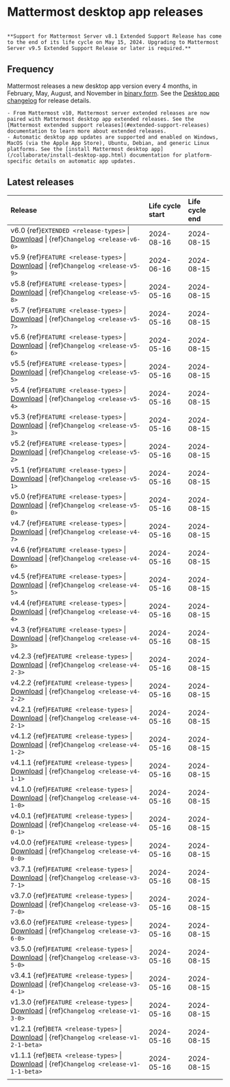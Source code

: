 # Mattermost desktop app releases

```{include} ../_static/badges/allplans-cloud-selfhosted.md
```

```{Important}
**Support for Mattermost Server v8.1 Extended Support Release has come to the end of its life cycle on May 15, 2024. Upgrading to Mattermost Server v9.5 Extended Support Release or later is required.**
```

## Frequency

Mattermost releases a new desktop app version every 4 months, in February, May, August, and November in [binary form](https://docs.mattermost.com/collaborate/install-desktop-app.html#install-and-update-the-mattermost-desktop-app). See the [Desktop app changelog](/lifecycle/desktop-app-changelog) for release details.


```{Important}
- From Mattermost v10, Mattermost server extended releases are now paired with Mattermost desktop app extended releases. See the [Mattermost extended support releases](#extended-support-releases) documentation to learn more about extended releases.
- Automatic desktop app updates are supported and enabled on Windows, MacOS (via the Apple App Store), Ubuntu, Debian, and generic Linux platforms. See the [install Mattermost desktop app](/collaborate/install-desktop-app.html) documentation for platform-specific details on automatic app updates.
```

## Latest releases

| **Release** | **Life cycle start** | **Life cycle end** |
|:---|:---|:---|
| v6.0 {ref}`EXTENDED <release-types>` \| [Download]() \| {ref}`Changelog <release-v6-0>` | 2024-08-16 | 2024-08-15 |
| v5.9 {ref}`FEATURE <release-types>` \| [Download]() \| {ref}`Changelog <release-v5-9>` | 2024-06-16 | 2024-08-15 |
| v5.8 {ref}`FEATURE <release-types>` \| [Download](https://github.com/mattermost/desktop/releases/tag/v5.8.0) \| {ref}`Changelog <release-v5-8>` | 2024-05-16 | 2024-08-15 |
| v5.7 {ref}`FEATURE <release-types>` \| [Download](https://github.com/mattermost/desktop/releases/tag/v5.7.0) \| {ref}`Changelog <release-v5-7>` | 2024-05-16 | 2024-08-15 |
| v5.6 {ref}`FEATURE <release-types>` \| [Download](https://github.com/mattermost/desktop/releases/tag/v5.6.0) \| {ref}`Changelog <release-v5-6>` | 2024-05-16 | 2024-08-15 |
| v5.5 {ref}`FEATURE <release-types>` \| [Download](https://github.com/mattermost/desktop/releases/tag/v5.5.0) \| {ref}`Changelog <release-v5-5>` | 2024-05-16 | 2024-08-15 |
| v5.4 {ref}`FEATURE <release-types>` \| [Download](https://github.com/mattermost/desktop/releases/tag/v5.4.0) \| {ref}`Changelog <release-v5-4>` | 2024-05-16 | 2024-08-15 |
| v5.3 {ref}`FEATURE <release-types>` \| [Download](https://github.com/mattermost/desktop/releases/tag/v5.3.0) \| {ref}`Changelog <release-v5-3>` | 2024-05-16 | 2024-08-15 |
| v5.2 {ref}`FEATURE <release-types>` \| [Download](https://github.com/mattermost/desktop/releases/tag/v5.2.0) \| {ref}`Changelog <release-v5-2>` | 2024-05-16 | 2024-08-15 |
| v5.1 {ref}`FEATURE <release-types>` \| [Download](https://github.com/mattermost/desktop/releases/tag/v5.1.0) \| {ref}`Changelog <release-v5-1>` | 2024-05-16 | 2024-08-15 |
| v5.0 {ref}`FEATURE <release-types>` \| [Download](https://github.com/mattermost/desktop/releases/tag/v5.0.0) \| {ref}`Changelog <release-v5-0>` | 2024-05-16 | 2024-08-15 |
| v4.7 {ref}`FEATURE <release-types>` \| [Download](https://github.com/mattermost/desktop/releases/tag/v4.7.0) \| {ref}`Changelog <release-v4-7>` | 2024-05-16 | 2024-08-15 |
| v4.6 {ref}`FEATURE <release-types>` \| [Download](https://github.com/mattermost/desktop/releases/tag/v4.6.0) \| {ref}`Changelog <release-v4-6>` | 2024-05-16 | 2024-08-15 |
| v4.5 {ref}`FEATURE <release-types>` \| [Download](https://github.com/mattermost/desktop/releases/tag/v4.5.0) \| {ref}`Changelog <release-v4-5>` | 2024-05-16 | 2024-08-15 |
| v4.4 {ref}`FEATURE <release-types>` \| [Download](https://github.com/mattermost/desktop/releases/tag/v4.4.0) \| {ref}`Changelog <release-v4-4>` | 2024-05-16 | 2024-08-15 |
| v4.3 {ref}`FEATURE <release-types>` \| [Download](https://github.com/mattermost/desktop/releases/tag/v4.3.0) \| {ref}`Changelog <release-v4-3>` | 2024-05-16 | 2024-08-15 |
| v4.2.3 {ref}`FEATURE <release-types>` \| [Download](https://github.com/mattermost/desktop/releases/tag/v4.2.3) \| {ref}`Changelog <release-v4-2-3>` | 2024-05-16 | 2024-08-15 |
| v4.2.2 {ref}`FEATURE <release-types>` \| [Download](https://github.com/mattermost/desktop/releases/tag/v4.2.2) \| {ref}`Changelog <release-v4-2-2>` | 2024-05-16 | 2024-08-15 |
| v4.2.1 {ref}`FEATURE <release-types>` \| [Download](https://github.com/mattermost/desktop/releases/tag/v4.2.1) \| {ref}`Changelog <release-v4-2-1>` | 2024-05-16 | 2024-08-15 |
| v4.1.2 {ref}`FEATURE <release-types>` \| [Download](https://github.com/mattermost/desktop/releases/tag/v4.1.2) \| {ref}`Changelog <release-v4-1-2>` | 2024-05-16 | 2024-08-15 |
| v4.1.1 {ref}`FEATURE <release-types>` \| [Download](https://github.com/mattermost/desktop/releases/tag/v4.1.1) \| {ref}`Changelog <release-v4-1-1>` | 2024-05-16 | 2024-08-15 |
| v4.1.0 {ref}`FEATURE <release-types>` \| [Download](https://github.com/mattermost/desktop/releases/tag/v4.1.0) \| {ref}`Changelog <release-v4-1-0>` | 2024-05-16 | 2024-08-15 |
| v4.0.1 {ref}`FEATURE <release-types>` \| [Download](https://github.com/mattermost/desktop/releases/tag/v4.0.1) \| {ref}`Changelog <release-v4-0-1>` | 2024-05-16 | 2024-08-15 |
| v4.0.0 {ref}`FEATURE <release-types>` \| [Download](https://github.com/mattermost/desktop/releases/tag/v4.0.0) \| {ref}`Changelog <release-v4-0-0>` | 2024-05-16 | 2024-08-15 |
| v3.7.1 {ref}`FEATURE <release-types>` \| [Download](https://github.com/mattermost/desktop/releases/tag/v3.7.1) \| {ref}`Changelog <release-v3-7-1>` | 2024-05-16 | 2024-08-15 |
| v3.7.0 {ref}`FEATURE <release-types>` \| [Download](https://github.com/mattermost/desktop/releases/tag/v3.7.0) \| {ref}`Changelog <release-v3-7-0>` | 2024-05-16 | 2024-08-15 |
| v3.6.0 {ref}`FEATURE <release-types>` \| [Download](https://github.com/mattermost/desktop/releases/tag/v3.6.0) \| {ref}`Changelog <release-v3-6-0>` | 2024-05-16 | 2024-08-15 |
| v3.5.0 {ref}`FEATURE <release-types>` \| [Download](https://github.com/mattermost/desktop/releases/tag/v3.5.0) \| {ref}`Changelog <release-v3-5-0>` | 2024-05-16 | 2024-08-15 |
| v3.4.1 {ref}`FEATURE <release-types>` \| [Download](https://github.com/mattermost/desktop/releases/tag/v3.4.1) \| {ref}`Changelog <release-v3-4-1>` | 2024-05-16 | 2024-08-15 |
| v1.3.0 {ref}`FEATURE <release-types>` \| [Download](https://github.com/mattermost/desktop/releases/tag/v1.3.0) \| {ref}`Changelog <release-v1-3-0>` | 2024-05-16 | 2024-08-15 |
| v1.2.1 {ref}`BETA <release-types>` \| [Download](https://github.com/mattermost/desktop/releases/tag/v1.2.1) \| {ref}`Changelog <release-v1-2-1-beta>` | 2024-05-16 | 2024-08-15 |
| v1.1.1 {ref}`BETA <release-types>` \| [Download](https://github.com/mattermost/desktop/releases/tag/v1.1.1) \| {ref}`Changelog <release-v1-1-1-beta>` | 2024-05-16 | 2024-08-15 |
|  |  |  |